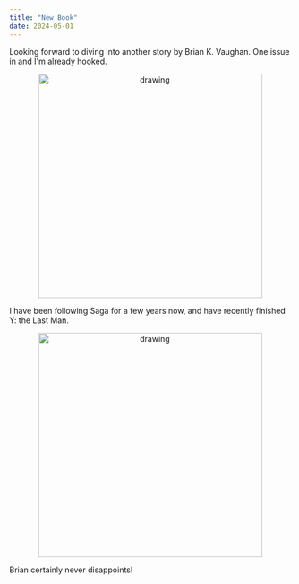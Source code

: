 ```yaml
---
title: "New Book"
date: 2024-05-01
---
```


Looking forward to diving into another story by Brian K. Vaughan. One issue in and I'm already hooked.

<p align="center">
<img src="https://paulxu.me/images/20240501-paper-girls.jpeg" alt="drawing" width="400"/>
</p>

I have been following Saga for a few years now, and have recently finished Y: the Last Man. 

<p align="center">
<img src="https://paulxu.me/images/20240501-y-the-last-man.jpeg" alt="drawing" width="400"/>
</p>

Brian certainly never disappoints!